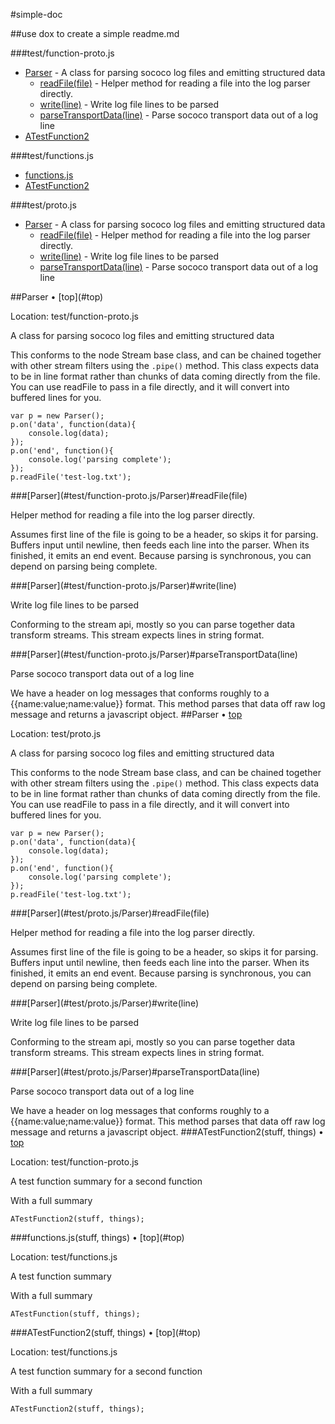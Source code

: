 <a name="top" />

#simple-doc

##use dox to create a simple readme.md


###test/function-proto.js

* [Parser](#test/function-proto.js/Parser) - A class for parsing sococo log files and emitting structured data
    * [readFile(file)](#test/function-proto.js/Parser/readFile) - Helper method for reading a file into the log parser directly. 
    * [write(line)](#test/function-proto.js/Parser/write) - Write log file lines to be parsed
    * [parseTransportData(line)](#test/function-proto.js/Parser/parseTransportData) - Parse sococo transport data out of a log line
* [ATestFunction2](#ATestFunction2)

###test/functions.js

* [functions.js](#functions.js)
* [ATestFunction2](#ATestFunction2)

###test/proto.js

* [Parser](#test/proto.js/Parser) - A class for parsing sococo log files and emitting structured data
    * [readFile(file)](#test/proto.js/Parser/readFile) - Helper method for reading a file into the log parser directly. 
    * [write(line)](#test/proto.js/Parser/write) - Write log file lines to be parsed
    * [parseTransportData(line)](#test/proto.js/Parser/parseTransportData) - Parse sococo transport data out of a log line


<a name="test/function-proto.js/Parser" />
##Parser &bull; [top](#top)

Location: test/function-proto.js

A class for parsing sococo log files and emitting structured data

This conforms to the node Stream base class, and can be chained together with other stream filters
using the `.pipe()` method. This class expects data to be in line format rather than chunks of
data coming directly from the file. You can use readFile to pass in a file directly, and it will
convert into buffered lines for you.
    
    var p = new Parser();
    p.on('data', function(data){
        console.log(data);
    });
    p.on('end', function(){
        console.log('parsing complete');
    });
    p.readFile('test-log.txt');



<a name="test/function-proto.js/Parser/readFile">
###[Parser](#test/function-proto.js/Parser)#readFile(file)

Helper method for reading a file into the log parser directly. 

Assumes first line of the file is going to be a header, so skips it for parsing. Buffers input 
until newline, then feeds each line into the parser. When its finished, it emits an end event. 
Because parsing is synchronous, you can depend on parsing being complete.


<a name="test/function-proto.js/Parser/write">
###[Parser](#test/function-proto.js/Parser)#write(line)

Write log file lines to be parsed

Conforming to the stream api, mostly so you can parse together data transform streams. This stream
expects lines in string format.


<a name="test/function-proto.js/Parser/parseTransportData">
###[Parser](#test/function-proto.js/Parser)#parseTransportData(line)

Parse sococo transport data out of a log line

We have a header on log messages that conforms roughly to a {{name:value;name:value}} format. This
method parses that data off raw log message and returns a javascript object.
<a name="test/proto.js/Parser" />
##Parser &bull; [top](#top)

Location: test/proto.js

A class for parsing sococo log files and emitting structured data

This conforms to the node Stream base class, and can be chained together with other stream filters
using the `.pipe()` method. This class expects data to be in line format rather than chunks of
data coming directly from the file. You can use readFile to pass in a file directly, and it will
convert into buffered lines for you.
    
    var p = new Parser();
    p.on('data', function(data){
        console.log(data);
    });
    p.on('end', function(){
        console.log('parsing complete');
    });
    p.readFile('test-log.txt');



<a name="test/proto.js/Parser/readFile">
###[Parser](#test/proto.js/Parser)#readFile(file)

Helper method for reading a file into the log parser directly. 

Assumes first line of the file is going to be a header, so skips it for parsing. Buffers input 
until newline, then feeds each line into the parser. When its finished, it emits an end event. 
Because parsing is synchronous, you can depend on parsing being complete.


<a name="test/proto.js/Parser/write">
###[Parser](#test/proto.js/Parser)#write(line)

Write log file lines to be parsed

Conforming to the stream api, mostly so you can parse together data transform streams. This stream
expects lines in string format.


<a name="test/proto.js/Parser/parseTransportData">
###[Parser](#test/proto.js/Parser)#parseTransportData(line)

Parse sococo transport data out of a log line

We have a header on log messages that conforms roughly to a {{name:value;name:value}} format. This
method parses that data off raw log message and returns a javascript object.
<a name="ATestFunction2-ATestFunction2">
###ATestFunction2(stuff, things) &bull; [top](#top)

Location: test/function-proto.js

A test function summary for a second function

With a full summary
    
    ATestFunction2(stuff, things);
<a name="functions.js-functions.js">
###functions.js(stuff, things) &bull; [top](#top)

Location: test/functions.js

A test function summary

With a full summary
    
    ATestFunction(stuff, things);


<a name="ATestFunction2-ATestFunction2">
###ATestFunction2(stuff, things) &bull; [top](#top)

Location: test/functions.js

A test function summary for a second function

With a full summary
    
    ATestFunction2(stuff, things);
